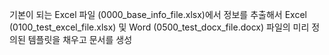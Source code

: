 기본이 되는 Excel 파일 (0000_base_info_file.xlsx)에서 정보를 추출해서
Excel (0100_test_excel_file.xlsx) 및 Word (0500_test_docx_file.docx) 파일의 미리 정의된 템플릿을 채우고 문서를 생성